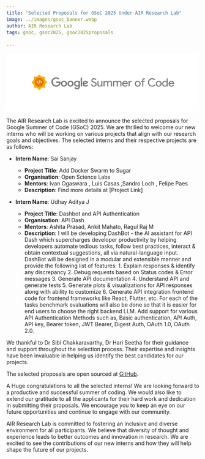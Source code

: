 ```yaml
---
title: "Selected Proposals for GSoC 2025 Under AIR Research Lab"
image: ../images/gsoc_banner.webp
author: AIR Research Lab
tags: gsoc, gsoc2025, gsoc2025proposals

---
```

![image](../images/gsoc_banner.webp)


The AIR Research Lab is excited to announce the selected proposals for Google Summer of Code (GSoC) 2025. We are thrilled to welcome our new interns who will be working on various projects that align with our research goals and objectives.
The selected interns and their respective projects are as follows:

- **Intern Name**: Sai Sanjay
  - **Project Title**: Add Docker Swarm to Sugar
  - **Organisation**: Open Science Labs
  - **Mentors**: Ivan Ogaswara , Luis Casas ,Sandro Loch , Felipe Paes
  - **Description**: Find more details at [Project Link]

- **Intern Name**: Udhay Aditya J
  - **Project Title**: Dashbot and API Authentication
  - **Organisation**: API Dash
  - **Mentors**: Ashita Prasad, Ankit Mahato, Ragul Raj M 
  - **Description**:  I will be developing DashBot - the AI assistant for API Dash which supercharges developer productivity by helping developers automate tedious tasks, follow best practices, interact & obtain contextual suggestions, all via natural-language input. DashBot will be designed in a modular and extensible manner and provide the following list of features: 1. Explain responses & identify any discrepancy 2. Debug requests based on Status codes & Error messages 3. Generate API documentation 4. Understand API and generate tests 5. Generate plots & visualizations for API responses along with ability to customize 6. Generate API integration frontend code for frontend frameworks like React, Flutter, etc. For each of the tasks benchmark evaluations will also be done so that it is easier for end users to choose the right backend LLM. Add support for various API Authentication Methods such as, Basic authentication, API Auth, API key, Bearer token, JWT Bearer, Digest Auth, OAuth 1.0, OAuth 2.0.
  

We thankful to Dr Sibi Chakkaravarthy, Dr Hari Seetha for their guidance and support throughout the selection process. Their expertise and insights have been invaluable in helping us identify the best candidates for our projects.

The selected proposals are open sourced at [GitHub](https://github.com/airvitap/gsoc).

A Huge congratulations to all the selected interns! We are looking forward to a productive and successful summer of coding.
We would also like to extend our gratitude to all the applicants for their hard work and dedication in submitting their proposals. We encourage you to keep an eye on our future opportunities and continue to engage with our community.

AIR Research Lab is committed to fostering an inclusive and diverse environment for all participants. We believe that diversity of thought and experience leads to better outcomes and innovation in research. We are excited to see the contributions of our new interns and how they will help shape the future of our projects.